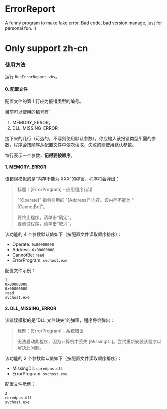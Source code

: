 # ErrorReport
A funny program to make fake error. Bad code, bad version manage, just for personal fun. :)

# Only support zh-cn

### 使用方法

运行 `RunErrorReport.vbs`。

#### 0. 配置文件

配置文件的第 $1$ 行应为报错类型的编号。

目前可以使用的编号有：

1. MEMORY_ERROR。
2. DLL_MISSING_ERROR

接下来的几行（可选的，不写则使用默认参数），你应输入该报错类型所需的参数，程序会按顺序从配置文件中依次读取，失败的则使用默认参数。

每行表示一个参数，**记得要按顺序**。

#### 1. MEMORY_ERROR

该错误模拟的是“内存不能为 XXX”的弹窗，程序将会弹出：

> 标题：[ErrorProgram] - 应用程序错误
> 
> "[Operate]" 指令引用的 "[Address]" 内存。该内存不能为 "[CannotBe]"。
>  
> 要终止程序，请单击“确定”。  
> 要调试程序，请单击“取消”。

该功能的 4 个参数默认值如下（按配置文件读取顺序排序）：

- Operate: `0x00000000`
- Address: `0x00000000`
- CannotBe: `read`
- ErrorProgram: `svchost.exe`

配置文件示例：

```plain
1
0x00000000
0x00000000
read
svchost.exe
```

#### 2. DLL_MISSING_ERROR

该错误模拟的是“DLL 文件缺失”的弹窗，程序将会弹出：

> 标题：[ErrorProgram] - 系统错误
> 
> 无法启动此程序，因为计算机中丢失 [MissingDll]。尝试重新安装该程序以解决此问题。

该功能的 2 个参数默认值如下（按配置文件读取顺序排序）：

- MissingDll: `coredpus.dll`
- ErrorProgram: `svchost.exe`

配置文件示例：

```plain
2
coredpus.dll
svchost.exe
```
